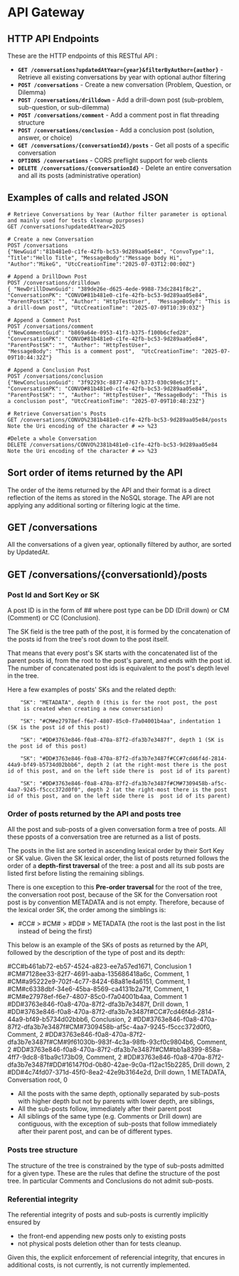 # API Gateway 

## HTTP API Endpoints 

These are the HTTP endpoints of this RESTful API : 

- **`GET /conversations?updatedAtYear={year}&filterByAuthor={author}`** - Retrieve all existing conversations by year with optional author filtering
- **`POST /conversations`** - Create a new conversation (Problem, Question, or Dilemma)
- **`POST /conversations/drilldown`** - Add a drill-down post (sub-problem, sub-question, or sub-dilemma)
- **`POST /conversations/comment`** - Add a comment post in flat threading structure
- **`POST /conversations/conclusion`** - Add a conclusion post (solution, answer, or choice)
- **`GET /conversations/{conversationId}/posts`** - Get all posts of a specific conversation
- **`OPTIONS /conversations`** - CORS preflight support for web clients
- **`DELETE /conversations/{conversationId}`** - Delete an entire conversation and all its posts (administrative operation)

## Examples of calls and related JSON

``` 
# Retrieve Conversations by Year (Author filter parameter is optional and mainly used for tests cleanup purposes)
GET /conversations?updatedAtYear=2025

# Create a new Conversation
POST /conversations 
{"NewGuid":"81b481e0-c1fe-42fb-bc53-9d289aa05e84", "ConvoType":1, "Title":"Hello Title", "MessageBody":"Message body Hi", "Author":"MikeG", "UtcCreationTime":"2025-07-03T12:00:00Z"}

# Append a DrillDown Post
POST /conversations/drilldown 
{ "NewDrillDownGuid": "389de26e-d625-4ede-9988-73dc2841f8c2", "ConversationPK": "CONVO#81b481e0-c1fe-42fb-bc53-9d289aa05e84", "ParentPostSK": "", "Author": "HttpTestUser",  "MessageBody": "This is a drill-down post", "UtcCreationTime": "2025-07-09T10:39:03Z"}

# Append a Comment Post
POST /conversations/comment 
{"NewCommentGuid": "b869a64e-0953-41f3-b375-f100b6cfed28", "ConversationPK": "CONVO#81b481e0-c1fe-42fb-bc53-9d289aa05e84", "ParentPostSK": "", "Author": "HttpTestUser",      
"MessageBody": "This is a comment post",  "UtcCreationTime": "2025-07-09T10:44:32Z"}

# Append a Conclusion Post
POST /conversations/conclusion 
{"NewConclusionGuid": "3f92293c-8877-4767-b373-030c98e6c3f1", "ConversationPK": "CONVO#81b481e0-c1fe-42fb-bc53-9d289aa05e84", "ParentPostSK": "", "Author": "HttpTestUser", "MessageBody": "This is a conclusion post", "UtcCreationTime": "2025-07-09T10:48:23Z"}
    
# Retrieve Conversation's Posts
GET /conversations/CONVO%2381b481e0-c1fe-42fb-bc53-9d289aa05e84/posts 
Note the Uri encoding of the character # => %23

#Delete a whole Conversation
DELETE /conversations/CONVO%2381b481e0-c1fe-42fb-bc53-9d289aa05e84
Note the Uri encoding of the character # => %23

```

## Sort order of items returned by the API

The order of the items returned by the API and their format is a direct reflection of the items as stored in the NoSQL storage. The API are not applying any additional sorting or filtering logic at the time.

## GET /conversations

All the conversations of a given year, optionally filtered by author, are sorted by UpdatedAt.

## GET /conversations/{conversationId}/posts

### Post Id and Sort Key or SK
A post ID is in the form of #<Post type>#<Guuid> where post type can be DD (Drill down) or CM (Comment) or CC (Conclusion).

The SK field is the tree path of the post, it is formed by the concatenation of the posts id from the tree's root down to the post itself.

That means that every post's SK starts with the concatenated list of the parent posts id, from the root to the post's parent, and ends with the post id.
The number of concatenated post ids is equivalent to the post's depth level in the tree.

Here a few examples of posts' SKs and the related depth:

        "SK": "METADATA", depth 0 (this is for the root post, the post that is created when creating a new conversation)

        "SK": "#CM#e27978ef-f6e7-4807-85c0-f7a04001b4aa", indentation 1 (SK is the post id of this post)

        "SK": "#DD#3763e846-f0a8-470a-87f2-dfa3b7e3487f", depth 1 (SK is the post id of this post)

        "SK": "#DD#3763e846-f0a8-470a-87f2-dfa3b7e3487f#CC#7cd46f4d-2814-44a9-bf49-b5734d02bbb6", depth 2 (at the right-most there is the post id of this post, and on the left side there is  post id of its parent)

        "SK": "#DD#3763e846-f0a8-470a-87f2-dfa3b7e3487f#CM#7309458b-af5c-4aa7-9245-f5ccc372d0f0", depth 2 (at the right-most there is the post id of this post, and on the left side there is  post id of its parent)


### Order of posts returned by the API and posts tree
All the post and sub-posts of a given conversation form a tree of posts.
All these pposts of a conversation tree are returned as a list of posts.

The posts in the list are sorted in ascending lexical order by their Sort Key or SK value.
Given the SK lexical order, the list of posts returned follows the order of a **depth-first traversal** of the tree: a post and all its sub posts are listed first before listing the remaining siblings.

There is one exception to this **Pre-order traversal** for the root of the tree, the conversation root post, because of the SK for the Conversation root post is by convention METADATA and is not empty. Therefore, because of the lexical order SK, the order among the simblings is:
- #CC# > #CM# > #DD# > METADATA (the root is the last post in the list instead of being the first)

This below is an example of the SKs of posts as returned by the API, followed by the description of the type of post and its depth:

#CC#b461ab72-eb57-4524-a823-ee7a57ed1671, Conclusion 1
#CM#7128ee33-82f7-4691-aaba-135686418a6c, Comment, 1
#CM#a95222e9-702f-4c77-8424-68a81e4a6151, Comment, 1
#CM#c6338dbf-34e6-45ba-8569-ca4131b2a71f, Comment, 1
#CM#e27978ef-f6e7-4807-85c0-f7a04001b4aa, Comment 1
#DD#3763e846-f0a8-470a-87f2-dfa3b7e3487f, Drill down, 1
#DD#3763e846-f0a8-470a-87f2-dfa3b7e3487f#CC#7cd46f4d-2814-44a9-bf49-b5734d02bbb6, Conclusion, 2
#DD#3763e846-f0a8-470a-87f2-dfa3b7e3487f#CM#7309458b-af5c-4aa7-9245-f5ccc372d0f0,  Comment, 2
#DD#3763e846-f0a8-470a-87f2-dfa3b7e3487f#CM#9f61030b-983f-4c3a-98fb-93cf0c9804b6,  Comment, 2
#DD#3763e846-f0a8-470a-87f2-dfa3b7e3487f#CM#bb1a8399-858a-4ff7-9dc8-81ba9c173b09, Comment, 2
#DD#3763e846-f0a8-470a-87f2-dfa3b7e3487f#DD#16147f0d-0b80-42ae-9c0a-f12ac15b2285, Drill down, 2
#DD#4c74fd07-371d-45f0-8ea2-42e9b3164e2d, Drill down, 1
METADATA, Conversation root, 0

- All the posts with the same depth, optionally separated by sub-posts with higher depth but not by parents with lower depth, are siblings, 
- All the sub-posts follow, immediately after their parent post
- All siblings of the same type (e.g. Comments or Drill down) are contiguous, with the exception of sub-posts that follow immediately after their parent post, and can be of different types.


### Posts tree structure

The structure of the tree is constrained by the type of sub-posts admitted for a given type.
These are the rules that define the structure of the post tree.
In particular Comments and Conclusions do not admit sub-posts.


### Referential integrity

The referential integrity of posts and sub-posts is currently implicitly ensured by
- the front-end appending new posts only to existing posts
- not physical posts deletion other than for tests cleanup.

Given this, the explicit enforcement of referencial integrity, that encures in additional costs, is not currently, is not currently implemented.
